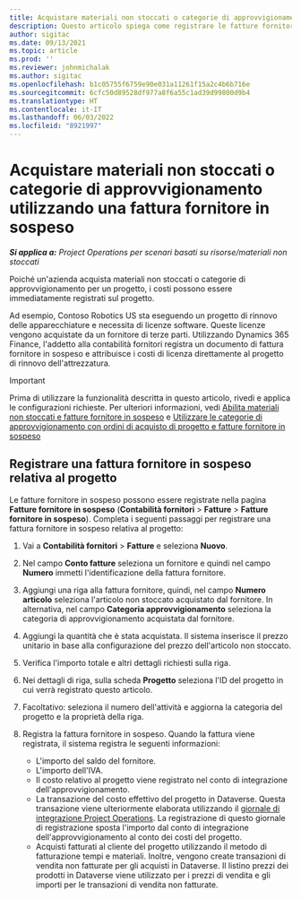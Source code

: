 ```yaml
---
title: Acquistare materiali non stoccati o categorie di approvvigionamento utilizzando una fattura fornitore in sospeso
description: Questo articolo spiega come registrare le fatture fornitore in sospeso.
author: sigitac
ms.date: 09/13/2021
ms.topic: article
ms.prod: ''
ms.reviewer: johnmichalak
ms.author: sigitac
ms.openlocfilehash: b1c05755f6759e90e031a11261f15a2c4b6b716e
ms.sourcegitcommit: 6cfc50d89528df977a8f6a55c1ad39d99800d9b4
ms.translationtype: HT
ms.contentlocale: it-IT
ms.lasthandoff: 06/03/2022
ms.locfileid: "8921997"
---
```

# <a name="purchase-non-stocked-materials-or-procurement-categories-using-a-pending-vendor-invoice"></a>Acquistare materiali non stoccati o categorie di approvvigionamento utilizzando una fattura fornitore in sospeso

_**Si applica a:** Project Operations per scenari basati su risorse/materiali non stoccati_

Poiché un'azienda acquista materiali non stoccati o categorie di approvvigionamento per un progetto, i costi possono essere immediatamente registrati sul progetto. 

Ad esempio, Contoso Robotics US sta eseguendo un progetto di rinnovo delle apparecchiature e necessita di licenze software. Queste licenze vengono acquistate da un fornitore di terze parti.  Utilizzando Dynamics 365 Finance, l'addetto alla contabilità fornitori registra un documento di fattura fornitore in sospeso e attribuisce i costi di licenza direttamente al progetto di rinnovo dell'attrezzatura. 

> [!IMPORTANT]
> Prima di utilizzare la funzionalità descritta in questo articolo, rivedi e applica le configurazioni richieste. Per ulteriori informazioni, vedi [Abilita materiali non stoccati e fatture fornitore in sospeso](configure-materials-nonstocked.md) e [Utilizzare le categorie di approvvigionamento con ordini di acquisto di progetto e fatture fornitore in sospeso](configure-procurement-categories.md)

## <a name="post-a-project-related-pending-vendor-invoice"></a>Registrare una fattura fornitore in sospeso relativa al progetto 

Le fatture fornitore in sospeso possono essere registrate nella pagina **Fatture fornitore in sospeso** (**Contabilità fornitori** > **Fatture** > **Fatture fornitore in sospeso**). Completa i seguenti passaggi per registrare una fattura fornitore in sospeso relativa al progetto:

1. Vai a **Contabilità fornitori** > **Fatture** e seleziona **Nuovo**. 
1. Nel campo **Conto fatture** seleziona un fornitore e quindi nel campo **Numero** immetti l'identificazione della fattura fornitore.
1. Aggiungi una riga alla fattura fornitore, quindi, nel campo **Numero articolo** seleziona l'articolo non stoccato acquistato dal fornitore. In alternativa, nel campo **Categoria approvvigionamento** seleziona la categoria di approvvigionamento acquistata dal fornitore.   
1. Aggiungi la quantità che è stata acquistata. Il sistema inserisce il prezzo unitario in base alla configurazione del prezzo dell'articolo non stoccato. 
1. Verifica l'importo totale e altri dettagli richiesti sulla riga.
1. Nei dettagli di riga, sulla scheda **Progetto** seleziona l'ID del progetto in cui verrà registrato questo articolo.
1. Facoltativo: seleziona il numero dell'attività e aggiorna la categoria del progetto e la proprietà della riga.
1. Registra la fattura fornitore in sospeso. Quando la fattura viene registrata, il sistema registra le seguenti informazioni:
    
    - L'importo del saldo del fornitore.
    - L'importo dell'IVA.
    - Il costo relativo al progetto viene registrato nel conto di integrazione dell'approvvigionamento.
    - La transazione del costo effettivo del progetto in Dataverse.  Questa transazione viene ulteriormente elaborata utilizzando il [giornale di integrazione Project Operations](../project-accounting/project-operations-integration-journal.md). La registrazione di questo giornale di registrazione sposta l'importo dal conto di integrazione dell'approvvigionamento al conto dei costi del progetto. 
    - Acquisti fatturati al cliente del progetto utilizzando il metodo di fatturazione tempi e materiali. Inoltre, vengono create transazioni di vendita non fatturate per gli acquisti in Dataverse. Il listino prezzi dei prodotti in Dataverse viene utilizzato per i prezzi di vendita e gli importi per le transazioni di vendita non fatturate.
